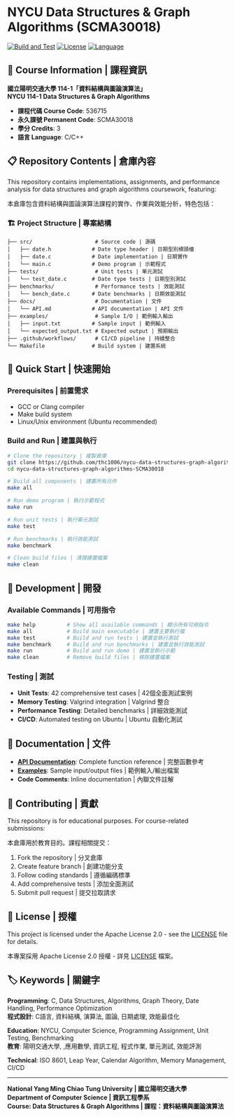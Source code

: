 # NYCU Data Structures & Graph Algorithms (SCMA30018)

[![Build and Test](https://github.com/thc1006/nycu-data-structures-graph-algorithms-SCMA30018/actions/workflows/ci.yml/badge.svg)](https://github.com/thc1006/nycu-data-structures-graph-algorithms-SCMA30018/actions/workflows/ci.yml)
[![License](https://img.shields.io/badge/License-Apache%202.0-blue.svg)](https://opensource.org/licenses/Apache-2.0)
[![Language](https://img.shields.io/badge/Language-C-blue.svg)](https://en.wikipedia.org/wiki/C_(programming_language))

## 🏫 Course Information | 課程資訊

**國立陽明交通大學 114-1「資料結構與圖論演算法」**  
**NYCU 114-1 Data Structures & Graph Algorithms**

- **課程代碼 Course Code**: 536715  
- **永久課號 Permanent Code**: SCMA30018  
- **學分 Credits**: 3  
- **語言 Language**: C/C++  

## 📋 Repository Contents | 倉庫內容

This repository contains implementations, assignments, and performance analysis for data structures and graph algorithms coursework, featuring:

本倉庫包含資料結構與圖論演算法課程的實作、作業與效能分析，特色包括：

### 🏗️ Project Structure | 專案結構
```
├── src/                    # Source code | 源碼
│   ├── date.h             # Date type header | 日期型別標頭檔
│   ├── date.c             # Date implementation | 日期實作
│   └── main.c             # Demo program | 示範程式
├── tests/                  # Unit tests | 單元測試
│   └── test_date.c        # Date type tests | 日期型別測試
├── benchmarks/             # Performance tests | 效能測試
│   └── bench_date.c       # Date benchmarks | 日期效能測試
├── docs/                   # Documentation | 文件
│   └── API.md             # API documentation | API 文件
├── examples/               # Sample I/O | 範例輸入輸出
│   ├── input.txt          # Sample input | 範例輸入
│   └── expected_output.txt # Expected output | 預期輸出
├── .github/workflows/      # CI/CD pipeline | 持續整合
└── Makefile               # Build system | 建置系統
```

## 🚀 Quick Start | 快速開始

### Prerequisites | 前置需求
- GCC or Clang compiler
- Make build system
- Linux/Unix environment (Ubuntu recommended)

### Build and Run | 建置與執行
```bash
# Clone the repository | 複製倉庫
git clone https://github.com/thc1006/nycu-data-structures-graph-algorithms-SCMA30018.git
cd nycu-data-structures-graph-algorithms-SCMA30018

# Build all components | 建置所有元件
make all

# Run demo program | 執行示範程式
make run

# Run unit tests | 執行單元測試
make test

# Run benchmarks | 執行效能測試
make benchmark

# Clean build files | 清理建置檔案
make clean
```

## 🔧 Development | 開發

### Available Commands | 可用指令
```bash
make help          # Show all available commands | 顯示所有可用指令
make all           # Build main executable | 建置主要執行檔
make test          # Build and run tests | 建置並執行測試
make benchmark     # Build and run benchmarks | 建置並執行效能測試
make run           # Build and run demo | 建置並執行示範
make clean         # Remove build files | 移除建置檔案
```

### Testing | 測試
- **Unit Tests**: 42 comprehensive test cases | 42個全面測試案例
- **Memory Testing**: Valgrind integration | Valgrind 整合
- **Performance Testing**: Detailed benchmarks | 詳細效能測試
- **CI/CD**: Automated testing on Ubuntu | Ubuntu 自動化測試

## 📖 Documentation | 文件

- **[API Documentation](docs/API.md)**: Complete function reference | 完整函數參考
- **[Examples](examples/)**: Sample input/output files | 範例輸入/輸出檔案
- **Code Comments**: Inline documentation | 內聯文件註解

## 🤝 Contributing | 貢獻

This repository is for educational purposes. For course-related submissions:

本倉庫用於教育目的。課程相關提交：

1. Fork the repository | 分叉倉庫
2. Create feature branch | 創建功能分支
3. Follow coding standards | 遵循編碼標準
4. Add comprehensive tests | 添加全面測試
5. Submit pull request | 提交拉取請求

## 📄 License | 授權

This project is licensed under the Apache License 2.0 - see the [LICENSE](LICENSE) file for details.

本專案採用 Apache License 2.0 授權 - 詳見 [LICENSE](LICENSE) 檔案。

## 🏷️ Keywords | 關鍵字

**Programming**: C, Data Structures, Algorithms, Graph Theory, Date Handling, Performance Optimization  
**程式設計**: C語言, 資料結構, 演算法, 圖論, 日期處理, 效能最佳化

**Education**: NYCU, Computer Science, Programming Assignment, Unit Testing, Benchmarking  
**教育**: 陽明交通大學, ,應用數學, 資訊工程, 程式作業, 單元測試, 效能評測

**Technical**: ISO 8601, Leap Year, Calendar Algorithm, Memory Management, CI/CD  

---

**National Yang Ming Chiao Tung University | 國立陽明交通大學**  
**Department of Computer Science | 資訊工程學系**  
**Course: Data Structures & Graph Algorithms | 課程：資料結構與圖論演算法**
